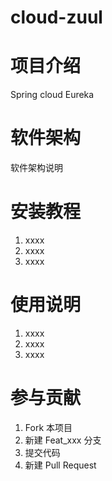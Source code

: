 # cloud-zuul

# 项目介绍

Spring cloud Eureka 


# 软件架构
软件架构说明


# 安装教程

1. xxxx
2. xxxx
3. xxxx

# 使用说明

1. xxxx
2. xxxx
3. xxxx

# 参与贡献

1. Fork 本项目
2. 新建 Feat_xxx 分支
3. 提交代码
4. 新建 Pull Request

